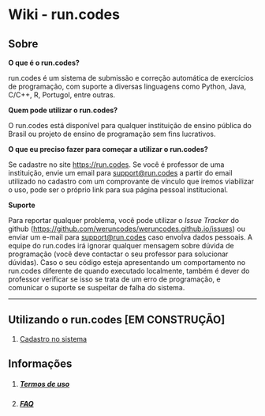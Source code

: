 # Wiki - run.codes

## Sobre

**O que é o run.codes?**

run.codes é um sistema de submissão e correção automática de exercícios de programação, com suporte a diversas linguagens como Python, Java, C/C++, R, Portugol, entre outras.

**Quem pode utilizar o run.codes?**

O run.codes está disponível para qualquer instituição de ensino pública do Brasil ou projeto de ensino de programação sem fins lucrativos.

**O que eu preciso fazer para começar a utilizar o run.codes?**

Se cadastre no site https://run.codes. Se você é professor de uma instituição, envie um email para support@run.codes a partir do email utilizado no cadastro com um comprovante de vínculo que iremos viabilizar o uso, pode ser o próprio link para sua página pessoal institucional.

**Suporte**

Para reportar qualquer problema, você pode utilizar o *Issue Tracker* do github (https://github.com/weruncodes/weruncodes.github.io/issues) ou enviar um e-mail para support@run.codes caso envolva dados pessoais. A equipe do run.codes irá ignorar qualquer mensagem sobre dúvida de programação (você deve contactar o seu professor para solucionar dúvidas). Caso o seu código esteja apresentando um comportamento no run.codes diferente de quando executado localmente, também é dever do professor verificar se isso se trata de um erro de programação, e comunicar o suporte se suspeitar de falha do sistema.

---

## Utilizando o run.codes [EM CONSTRUÇÃO]

1. [Cadastro no sistema](docs/cadastro.md)


## Informações

1. ##### [Termos de uso](docs/TermosDeUso.md)

2. ##### [FAQ](docs/TermosDeUso.md)
